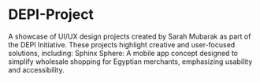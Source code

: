 # DEPI-Project
A showcase of UI/UX design projects created by Sarah Mubarak as part of the DEPI Initiative. These projects highlight creative and user-focused solutions, including:  Sphinx Sphere: A mobile app concept designed to simplify wholesale shopping for Egyptian merchants, emphasizing usability and accessibility.
